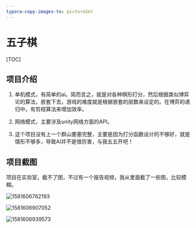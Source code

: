 ```yaml
---
typora-copy-images-to: pictureSet
---
```


# 五子棋

[TOC]

## 项目介绍

1. 单机模式，有简单的ai。简而言之，就是对各种棋形打分，然后根据类似博弈论的算法，嵌套下去，游戏的难度就是根据嵌套的层数来设定的。在博弈的递归中，有剪枝算法来增加效率。

2. 网络模式，主要涉及unity网络方面的API。

3. 这个项目没有上一个群山要塞完整，主要是因为打分函数设计的不够好，就是情形不够多，导致AI并不是很厉害，与我五五开吧！

   







## 项目截图

​	项目在实验室，截不了图，不过有一个报告视频，我从里面截了一些图，比较模糊。

![1581606762193](E:\工作项目\Unity-work\五子棋\pictureSet\1581606762193.png)



![1581606907052](E:\工作项目\Unity-work\五子棋\pictureSet\1581606907052.png)



![1581606939573](E:\工作项目\Unity-work\五子棋\pictureSet\1581606939573.png)








